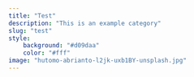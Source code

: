 ```yaml
---
title: "Test"
description: "This is an example category"
slug: "test"
style:
    background: "#d09daa"
    color: "#fff"
image: "hutomo-abrianto-l2jk-uxb1BY-unsplash.jpg"
---
```

